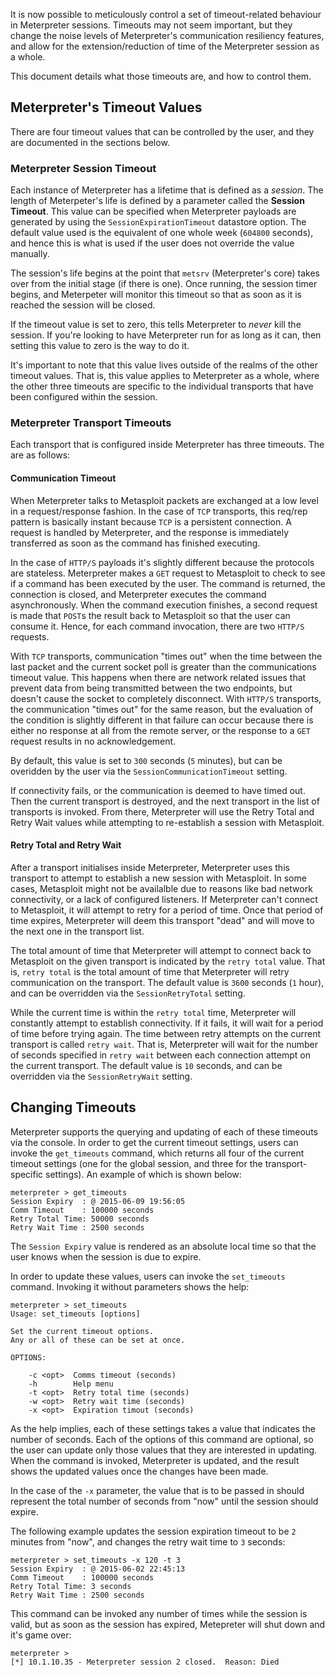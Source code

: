 It is now possible to meticulously control a set of timeout-related behaviour in Meterpreter sessions. Timeouts may not seem important, but they change the noise levels of Meterpreter's communication resiliency features, and allow for the extension/reduction of time of the Meterpreter session as a whole.

This document details what those timeouts are, and how to control them.

## Meterpreter's Timeout Values

There are four timeout values that can be controlled by the user, and they are documented in the sections below.

### Meterpreter Session Timeout

Each instance of Meterpreter has a lifetime that is defined as a _session_. The length of Meterpeter's life is defined by a parameter called the **Session Timeout**. This value can be specified when Meterpreter payloads are generated by using the `SessionExpirationTimeout` datastore option. The default value used is the equivalent of one whole week (`604800` seconds), and hence this is what is used if the user does not override the value manually.

The session's life begins at the point that `metsrv` (Meterpreter's core) takes over from the initial stage (if there is one). Once running, the session timer begins, and Meterpeter will monitor this timeout so that as soon as it is reached the session will be closed.

If the timeout value is set to zero, this tells Meterpreter to _never_ kill the session. If you're looking to have Meterpreter run for as long as it can, then setting this value to zero is the way to do it.

It's important to note that this value lives outside of the realms of the other timeout values. That is, this value applies to Meterpreter as a whole, where the other three timeouts are specific to the individual transports that have been configured within the session.

### Meterpreter Transport Timeouts

Each transport that is configured inside Meterpreter has three timeouts. The are as follows:

#### Communication Timeout

When Meterpreter talks to Metasploit packets are exchanged at a low level in a request/response fashion. In the case of `TCP` transports, this req/rep pattern is basically instant because `TCP` is a persistent connection. A request is handled by Meterpreter, and the response is immediately transferred as soon as the command has finished executing.

In the case of `HTTP/S` payloads it's slightly different because the protocols are stateless. Meterpreter makes a `GET` request to Metasploit to check to see if a command has been executed by the user. The command is returned, the connection is closed, and Meterpreter executes the command asynchronously. When the command execution finishes, a second request is made that `POST`s the result back to Metasploit so that the user can consume it. Hence, for each command invocation, there are two `HTTP/S` requests.

With `TCP` transports, communication "times out" when the time between the last packet and the current socket poll is greater than the communications timeout value. This happens when there are network related issues that prevent data from being transmitted between the two endpoints, but doesn't cause the socket to completely disconnect. With `HTTP/S` transports, the communication "times out" for the same reason, but the evaluation of the condition is slightly different in that failure can occur because there is either no response at all from the remote server, or the response to a `GET` request results in no acknowledgement.

By default, this value is set to `300` seconds (`5` minutes), but can be overidden by the user via the `SessionCommunicationTimeout` setting.

If connectivity fails, or the communication is deemed to have timed out. Then the current transport is destroyed, and the next transport in the list of transports is invoked. From there, Meterpreter will use the Retry Total and Retry Wait values while attempting to re-establish a session with Metasploit.

#### Retry Total and Retry Wait

After a transport initialises inside Meterpreter, Meterpreter uses this transport to attempt to establish a new session with Metasploit. In some cases, Metasploit might not be availalble due to reasons like bad network connectivity, or a lack of configured listeners. If Meterpreter can't connect to Metasploit, it will attempt to retry for a period of time. Once that period of time expires, Meterpreter will deem this transport "dead" and will move to the next one in the transport list.

The total amount of time that Meterpreter will attempt to connect back to Metasploit on the given transport is indicated by the `retry total` value. That is, `retry total` is the total amount of time that Meterpreter will retry communication on the transport. The default value is `3600` seconds (`1` hour), and can be overridden via the `SessionRetryTotal` setting.

While the current time is within the `retry total` time, Meterpreter will constantly attempt to establish connectivity. If it fails, it will wait for a period of time before trying again. The time between retry attempts on the current transport is called `retry wait`. That is, Meterpreter will wait for the number of seconds specified in `retry wait` between each connection attempt on the current transport. The default value is `10` seconds, and can be overridden via the `SessionRetryWait` setting.

## Changing Timeouts

Meterpreter supports the querying and updating of each of these timeouts via the console. In order to get the current timeout settings, users can invoke the `get_timeouts` command, which returns all four of the current timeout settings (one for the global session, and three for the transport-specific settings). An example of which is shown below:

```msf
meterpreter > get_timeouts 
Session Expiry  : @ 2015-06-09 19:56:05
Comm Timeout    : 100000 seconds
Retry Total Time: 50000 seconds
Retry Wait Time : 2500 seconds
```

The `Session Expiry` value is rendered as an absolute local time so that the user knows when the session is due to expire.

In order to update these values, users can invoke the `set_timeouts` command. Invoking it without parameters shows the help:

```msf
meterpreter > set_timeouts 
Usage: set_timeouts [options]

Set the current timeout options.
Any or all of these can be set at once.

OPTIONS:

    -c <opt>  Comms timeout (seconds)
    -h        Help menu
    -t <opt>  Retry total time (seconds)
    -w <opt>  Retry wait time (seconds)
    -x <opt>  Expiration timout (seconds)
```
As the help implies, each of these settings takes a value that indicates the number of seconds. Each of the options of this command are optional, so the user can update only those values that they are interested in updating. When the command is invoked, Meterpreter is updated, and the result shows the updated values once the changes have been made.

In the case of the `-x` parameter, the value that is to be passed in should represent the total number of seconds from "now" until the session should expire.

The following example updates the session expiration timeout to be `2` minutes from "now", and changes the retry wait time to `3` seconds:

```msf
meterpreter > set_timeouts -x 120 -t 3
Session Expiry  : @ 2015-06-02 22:45:13
Comm Timeout    : 100000 seconds
Retry Total Time: 3 seconds
Retry Wait Time : 2500 seconds
```

This command can be invoked any number of times while the session is valid, but as soon as the session has expired, Metepreter will shut down and it's game over:
```msf
meterpreter > 
[*] 10.1.10.35 - Meterpreter session 2 closed.  Reason: Died
```
